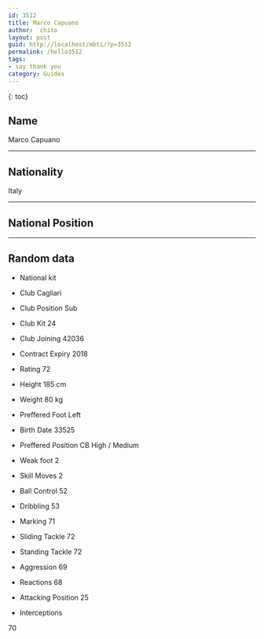 ```yaml
---
id: 3512
title: Marco Capuano
author:  chito 
layout: post
guid: http://localhost/mbti/?p=3512
permalink: /hello3512
tags:
- say thank you
category: Guides
---
```



{: toc}


## Name  
Marco Capuano 

* * *

## Nationality  
Italy 

* * *

## National Position 

* * *

## Random data 

  * National kit 
  * Club 
Cagliari 

  * Club Position 
Sub 

  * Club Kit 
24 

  * Club Joining 
42036 

  * Contract Expiry 
2018 

  * Rating 
72 

  * Height 
185 cm 

  * Weight 
80 kg 

  * Preffered Foot 
Left 

  * Birth Date 
33525 

  * Preffered Position 
CB High / Medium 

  * Weak foot 
2 

  * Skill Moves 
2 

  * Ball Control 
52 

  * Dribbling 
53 

  * Marking 
71 

  * Sliding Tackle 
72 

  * Standing Tackle 
72 

  * Aggression 
69 

  * Reactions 
68 

  * Attacking Position 
25 

  * Interceptions 

70</ul>